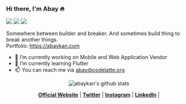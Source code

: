 ### Hi there, I'm Abay 🔥

<p>
  <img src="https://badges.pufler.dev/repos/abaykan">
  <img src="https://badges.pufler.dev/gists/abaykan">
  <img src="https://img.shields.io/badge/laravel%20-%23FF2D20.svg?&style=for-the-badge&logo=laravel&logoColor=white"/>
</p>

Somewhere between builder and breaker. And sometimes build thing to break another things.<br/>
Portfolio: https://abaykan.com 

- 🔭 I’m currently working on Mobile and Web Application Vendor
- 🌱 I’m currently learning Flutter
- 📫 You can reach me via abay@codelatte.org

<p align="center">
  <img src="https://github-readme-stats.vercel.app/api?username=abaykan&hide_border=true&show_icons=true&theme=dark" alt="abaykan's github stats"><br/>
</p>

<p align="center">
  <strong><a href="https://abaykan.com">Official Website</a></strong> |
  <strong><a href="https://twitter.com/abaykandotcom">Twitter</a></strong> |
  <strong><a href="https://www.instagram.com/abaykandotcom">Instagram</a></strong> |
  <strong><a href="https://www.linkedin.com/in/mukhammad-akbar/">LinkedIn</a></strong> |
</p>
